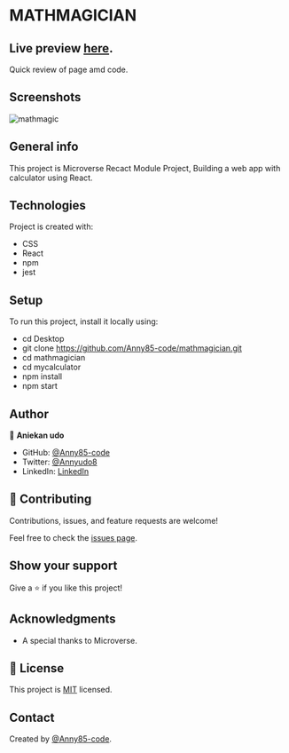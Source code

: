 # MATHMAGICIAN

## Live preview [here](https://anny85-code.github.io/mathmagician/dist/).

Quick review of page amd code.

## Screenshots

![mathmagic](https://user-images.githubusercontent.com/87186552/153082465-86d280ec-c2e3-404b-ac7a-349409bf7d2f.png)

## General info

This project is Microverse Recact Module Project,
Building a web app with calculator using React.

## Technologies

Project is created with:

- CSS
- React
- npm
- jest

## Setup

To run this project, install it locally using:

- cd Desktop
- git clone https://github.com/Anny85-code/mathmagician.git
- cd mathmagician
- cd mycalculator
- npm install
- npm start


## Author

👤 **Aniekan udo**

- GitHub: [@Anny85-code](https://github.com/Anny85-code)
- Twitter: [@Annyudo8](https://twitter.com/Anny_udo8)
- LinkedIn: [LinkedIn](https://www.linkedin.com/in/aniekan-udo-665b65213/)

## 🤝 Contributing

Contributions, issues, and feature requests are welcome!

Feel free to check the [issues page](https://github.com/Anny85-code/mathmagician/issues/36).

## Show your support

Give a ⭐️ if you like this project!

## Acknowledgments

- A special thanks to Microverse.

## 📝 License

This project is [MIT](LICENSE) licensed.

## Contact

Created by [@Anny85-code](https://github.com/Anny85-code).

